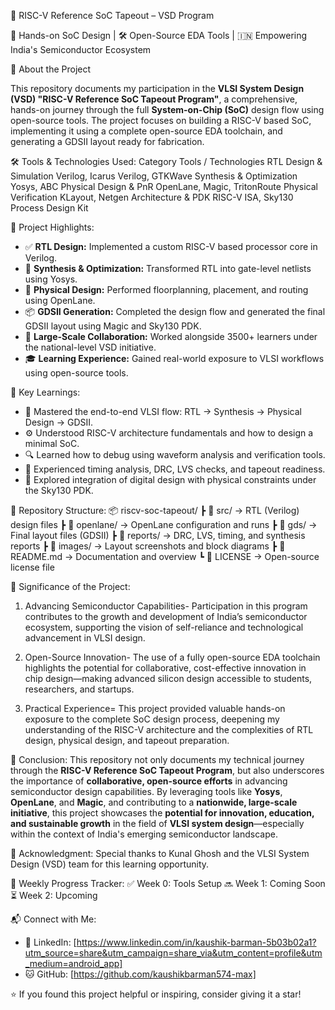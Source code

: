  🧠 RISC-V Reference SoC Tapeout – VSD Program

🚀 Hands-on SoC Design | 🛠️ Open-Source EDA Tools | 🇮🇳 Empowering India's Semiconductor Ecosystem

 📘 About the Project

This repository documents my participation in the **VLSI System Design (VSD) "RISC-V Reference SoC Tapeout Program"**, a comprehensive, hands-on journey through the full **System-on-Chip (SoC)** design flow using open-source tools.
The project focuses on building a RISC-V based SoC, implementing it using a complete open-source EDA toolchain, and generating a GDSII layout ready for fabrication.

🛠️ Tools & Technologies Used:
Category	Tools / Technologies
RTL Design & Simulation	Verilog, Icarus Verilog, GTKWave
Synthesis & Optimization	Yosys, ABC
Physical Design & PnR	OpenLane, Magic, TritonRoute
Physical Verification	KLayout, Netgen
Architecture & PDK	RISC-V ISA, Sky130 Process Design Kit

 🚀 Project Highlights:
* ✅ **RTL Design:** Implemented a custom RISC-V based processor core in Verilog.
* 🔄 **Synthesis & Optimization:** Transformed RTL into gate-level netlists using Yosys.
* 🧱 **Physical Design:** Performed floorplanning, placement, and routing using OpenLane.
* 📦 **GDSII Generation:** Completed the design flow and generated the final GDSII layout using Magic and Sky130 PDK.
* 🤝 **Large-Scale Collaboration:** Worked alongside 3500+ learners under the national-level VSD initiative.
* 🎓 **Learning Experience:** Gained real-world exposure to VLSI workflows using open-source tools.

 🌟 Key Learnings:
* 📐 Mastered the end-to-end VLSI flow: RTL → Synthesis → Physical Design → GDSII.
* ⚙️ Understood RISC-V architecture fundamentals and how to design a minimal SoC.
* 🔍 Learned how to debug using waveform analysis and verification tools.
* 📏 Experienced timing analysis, DRC, LVS checks, and tapeout readiness.
* 🔗 Explored integration of digital design with physical constraints under the Sky130 PDK.

📁 Repository Structure:
📦 riscv-soc-tapeout/
 ┣ 📂 src/              → RTL (Verilog) design files
 ┣ 📂 openlane/         → OpenLane configuration and runs
 ┣ 📂 gds/              → Final layout files (GDSII)
 ┣ 📂 reports/          → DRC, LVS, timing, and synthesis reports
 ┣ 📂 images/           → Layout screenshots and block diagrams
 ┣ 📜 README.md         → Documentation and overview
 ┗ 📜 LICENSE           → Open-source license file

📌 Significance of the Project:

1. Advancing Semiconductor Capabilities-
Participation in this program contributes to the growth and development of India’s semiconductor ecosystem, supporting the vision of self-reliance and technological advancement in VLSI design.

2. Open-Source Innovation-
   The use of a fully open-source EDA toolchain highlights the potential for collaborative, cost-effective innovation in chip design—making advanced silicon design accessible to students, researchers, and startups.

3. Practical Experience=
   This project provided valuable hands-on exposure to the complete SoC design process, deepening my understanding of the RISC-V architecture and the complexities of RTL design, physical design, and tapeout preparation.

 🧾 Conclusion:
This repository not only documents my technical journey through the **RISC-V Reference SoC Tapeout Program**, but also underscores the importance of **collaborative, open-source efforts** in advancing semiconductor design capabilities.
By leveraging tools like **Yosys**, **OpenLane**, and **Magic**, and contributing to a **nationwide, large-scale initiative**, this project showcases the **potential for innovation, education, and sustainable growth** in the field of **VLSI system design**—especially within the context of India's emerging semiconductor landscape.

🙏 Acknowledgment:
Special thanks to Kunal Ghosh and the VLSI System Design (VSD) team for this learning opportunity.

📅 Weekly Progress Tracker:
✅ Week 0: Tools Setup
🔜 Week 1: Coming Soon
⏳ Week 2: Upcoming

 📬 Connect with Me:
* 🔗 LinkedIn: \[https://www.linkedin.com/in/kaushik-barman-5b03b02a1?utm_source=share&utm_campaign=share_via&utm_content=profile&utm_medium=android_app]
* 🐱 GitHub: [https://github.com/kaushikbarman574-max]

⭐ If you found this project helpful or inspiring, consider giving it a star!




